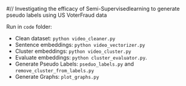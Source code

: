 #// Investigating the efficacy of Semi-Supervisedlearning to generate pseudo labels using US VoterFraud data


Run in `code` folder:
- Clean dataset: `python video_cleaner.py`
- Sentence embeddings: `python video_vectorizer.py`
- Cluster embeddings: `python video_cluster.py`
- Evaluate embeddings: `python cluster_evaluator.py`.
- Generate Pseudo Labels: `pseduo_labels.py` and `remove_cluster_from_labels.py`
- Generate Graphs: `plot_graphs.py`

